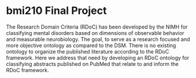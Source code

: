 # bmi210 Final Project

The Research Domain Criteria (RDoC) has been developed by the NIMH for classifying mental disorders based on dimensions of observable behavior and measurable neurobiology.  The goal, to serve as a research focused and more objective ontology as compared to the DSM. There is no existing ontology to organize the published literature according to the RDoC framework. Here we address that need by developing an RDoC ontology for classifying abstracts published on PubMed that relate to and inform the RDoC framework. 

